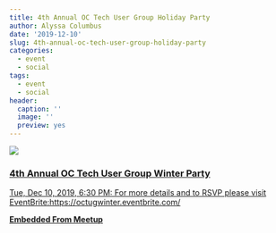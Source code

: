 ```yaml
---
title: 4th Annual OC Tech User Group Holiday Party
author: Alyssa Columbus
date: '2019-12-10'
slug: 4th-annual-oc-tech-user-group-holiday-party
categories:
  - event
  - social
tags:
  - event
  - social
header:
  caption: ''
  image: ''
  preview: yes
---
```


<div class="card"><a target="_blank" href="https://www.meetup.com/rladies-irvine/events/266170963/"><img onerror="this.style.display='none'" class="card-image" src="https://secure.meetupstatic.com/photos/event/8/f/4/b/600_486696683.jpeg"><div class="card-text"><h3>4th Annual OC Tech User Group Winter Party</h3><p>Tue, Dec 10, 2019, 6:30 PM: For more details and to RSVP please visit EventBrite:https://octugwinter.eventbrite.com/</p><p class="signup"><b>Embedded From Meetup</b></p></div></a></div>
